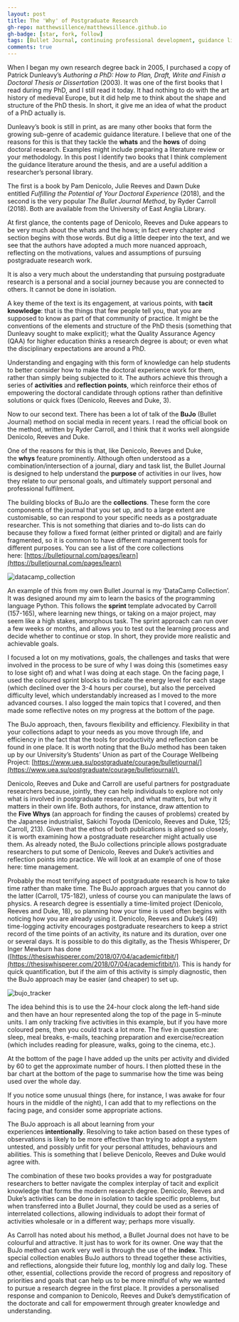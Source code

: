 ```yaml
---
layout: post
title: The 'Why' of Postgraduate Research
gh-repo: matthewsillence/matthewsillence.github.io
gh-badge: [star, fork, follow]
tags: [Bullet Journal, continuing professional development, guidance literature, postgraduate research, time management]
comments: true
---
```

When I began my own research degree back in 2005, I purchased a copy of Patrick Dunleavy’s _Authoring a PhD: How to Plan, Draft, Write and Finish a Doctoral Thesis or Dissertation_ (2003). It was one of the first books that I read during my PhD, and I still read it today. It had nothing to do with the art history of medieval Europe, but it did help me to think about the shape and structure of the PhD thesis. In short, it give me an idea of what the product of a PhD actually is.

Dunleavy’s book is still in print, as are many other books that form the growing sub-genre of academic guidance literature. I believe that one of the reasons for this is that they tackle the **whats** and the **hows** of doing doctoral research. Examples might include preparing a literature review or your methodology. In this post I identify two books that I think complement the guidance literature around the thesis, and are a useful addition a researcher’s personal library. 

The first is a book by Pam Denicolo, Julie Reeves and Dawn Duke entitled _Fulfilling the Potential of Your Doctoral Experience_ (2018), and the second is the very popular _The Bullet Journal Method_, by Ryder Carroll (2018). Both are available from the University of East Anglia Library. 

At first glance, the contents page of Denicolo, Reeves and Duke appears to be very much about the whats and the hows; in fact every chapter and section begins with those words. But dig a little deeper into the text, and we see that the authors have adopted a much more nuanced approach, reflecting on the motivations, values and assumptions of pursuing postgraduate research work.

It is also a very much about the understanding that pursuing postgraduate research is a personal and a social journey because you are connected to others. It cannot be done in isolation.

A key theme of the text is its engagement, at various points, with **tacit knowledge**: that is the things that few people tell you, that you are supposed to know as part of that community of practice. It might be the conventions of the elements and structure of the PhD thesis (something that Dunleavy sought to make explicit); what the Quality Assurance Agency (QAA) for higher education thinks a research degree is about; or even what the disciplinary expectations are around a PhD. 

Understanding and engaging with this form of knowledge can help students to better consider how to make the doctoral experience work for them, rather than simply being subjected to it. The authors achieve this through a series of **activities** and **reflection points**, which reinforce their ethos of empowering the doctoral candidate through options rather than definitive solutions or quick fixes (Denicolo, Reeves and Duke, 3).

Now to our second text. There has been a lot of talk of the **BuJo** (Bullet Journal) method on social media in recent years. I read the official book on the method, written by Ryder Carroll, and I think that it works well alongside Denicolo, Reeves and Duke.

One of the reasons for this is that, like Denicolo, Reeves and Duke, the **whys** feature prominently. Although often understood as a combination/intersection of a journal, diary and task list, the Bullet Journal is designed to help understand the **purpose** of activities in our lives, how they relate to our personal goals, and ultimately support personal and professional fulfilment.

The building blocks of BuJo are the **collections**. These form the core components of the journal that you set up, and to a large extent are customisable, so can respond to your specific needs as a postgraduate researcher. This is not something that diaries and to-do lists can do because they follow a fixed format (either printed or digital) and are fairly fragmented, so it is common to have different management tools for different purposes. You can see a list of the core collections here: [https://bulletjournal.com/pages/learn](https://bulletjournal.com/pages/learn)

![datacamp_collection](https://matthewsillence.github.io/assets/img/IMG_2783.jpg)

An example of this from my own Bullet Journal is my ‘DataCamp Collection’. It was designed around my aim to learn the basics of the programming language Python. This follows the **sprint** template advocated by Carroll (157-165), where learning new things, or taking on a major project, may seem like a high stakes, amorphous task. The sprint approach can run over a few weeks or months, and allows you to test out the learning process and decide whether to continue or stop. In short, they provide more realistic and achievable goals.  

I focused a lot on my motivations, goals, the challenges and tasks that were involved in the process to be sure of why I was doing this (sometimes easy to lose sight of) and what I was doing at each stage. On the facing page, I used the coloured sprint blocks to indicate the energy level for each stage (which declined over the 3-4 hours per course), but also the perceived difficulty level, which understandably increased as I moved to the more advanced courses. I also logged the main topics that I covered, and then made some reflective notes on my progress at the bottom of the page.

The BuJo approach, then, favours flexibility and efficiency. Flexibility in that your collections adapt to your needs as you move through life, and efficiency in the fact that the tools for productivity and reflection can be found in one place. It is worth noting that the BuJo method has been taken up by our University’s Students’ Union as part of the Courage Wellbeing Project: [https://www.uea.su/postgraduate/courage/bulletjournal/](https://www.uea.su/postgraduate/courage/bulletjournal/)     

Denicolo, Reeves and Duke and Carroll are useful partners for postgraduate researchers because, jointly, they can help individuals to explore not only what is involved in postgraduate research, and what matters, but why it matters in their own life. Both authors, for instance, draw attention to the **Five Whys** (an approach for finding the causes of problems) created by the Japanese industrialist, Sakichi Toyoda (Denicolo, Reeves and Duke, 125; Carroll, 213). Given that the ethos of both publications is aligned so closely, it is worth examining how a postgraduate researcher might actually use them. As already noted, the BuJo collections principle allows postgraduate researchers to put some of Denicolo, Reeves and Duke’s activities and reflection points into practice. We will look at an example of one of those here: time management.

Probably the most terrifying aspect of postgraduate research is how to take time rather than make time. The BuJo approach argues that you cannot do the latter (Carroll, 175-182), unless of course you can manipulate the laws of physics. A research degree is essentially a time-limited project (Denicolo, Reeves and Duke, 18), so planning how your time is used often begins with noticing how you are already using it. Denicolo, Reeves and Duke’s (49) time-logging activity encourages postgraduate researchers to keep a strict record of the time points of an activity, its nature and its duration, over one or several days. It is possible to do this digitally, as the Thesis Whisperer, Dr Inger Mewburn has done ([https://thesiswhisperer.com/2018/07/04/academicfitbit/](https://thesiswhisperer.com/2018/07/04/academicfitbit/)). This is handy for quick quantification, but if the aim of this activity is simply diagnostic, then the BuJo approach may be easier (and cheaper) to set up. 

![bujo_tracker](https://matthewsillence.github.io/assets/img/IMG_8493.jpg)

The idea behind this is to use the 24-hour clock along the left-hand side and then have an hour represented along the top of the page in 5-minute units. I am only tracking five activities in this example, but if you have more coloured pens, then you could track a lot more. The five in question are: sleep, meal breaks, e-mails, teaching preparation and exercise/recreation (which includes reading for pleasure, walks, going to the cinema, etc.).
  
At the bottom of the page I have added up the units per activity and divided by 60 to get the approximate number of hours. I then plotted these in the bar chart at the bottom of the page to summarise how the time was being used over the whole day.

If you notice some unusual things (here, for instance, I was awake for four hours in the middle of the night), I can add that to my reflections on the facing page, and consider some appropriate actions.

The BuJo approach is all about learning from your experiences **intentionally**. Resolving to take action based on these types of observations is likely to be more effective than trying to adopt a system untested, and possibly unfit for your personal attitudes, behaviours and abilities. This is something that I believe Denicolo, Reeves and Duke would agree with.

The combination of these two books provides a way for postgraduate researchers to better navigate the complex interplay of tacit and explicit knowledge that forms the modern research degree. Denicolo, Reeves and Duke’s activities can be done in isolation to tackle specific problems, but when transferred into a Bullet Journal, they could be used as a series of interrelated collections, allowing individuals to adopt their format of activities wholesale or in a different way; perhaps more visually.

As Carroll has noted about his method, a Bullet Journal does not have to be colourful and attractive. It just has to work for its owner. One way that the BuJo method can work very well is through the use of the **index**. This special collection enables BuJo authors to thread together these activities, and reflections, alongside their future log, monthly log and daily log. These other, essential, collections provide the record of progress and repository of priorities and goals that can help us to be more mindful of why we wanted to pursue a research degree in the first place. It provides a personalised response and companion to Denicolo, Reeves and Duke’s demystification of the doctorate and call for empowerment through greater knowledge and understanding.
